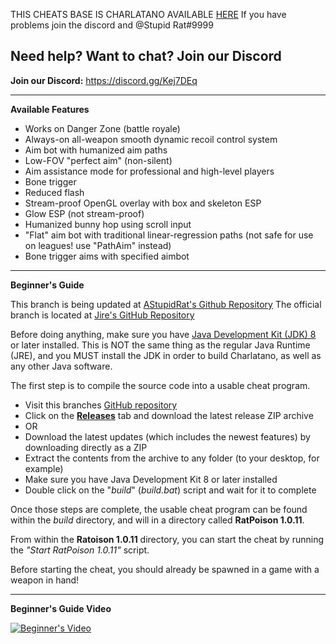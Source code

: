 THIS CHEATS BASE IS CHARLATANO AVAILABLE [HERE](https://github.com/Jire/Charlatano)
If you have problems join the discord and @Stupid Rat#9999

## Need help? Want to chat? Join our Discord
**Join our Discord:** https://discord.gg/Kej7DEq

---

**Available Features**
* Works on Danger Zone (battle royale)
* Always-on all-weapon smooth dynamic recoil control system
* Aim bot with humanized aim paths
* Low-FOV "perfect aim" (non-silent)
* Aim assistance mode for professional and high-level players
* Bone trigger
* Reduced flash
* Stream-proof OpenGL overlay with box and skeleton ESP
* Glow ESP (not stream-proof)
* Humanized bunny hop using scroll input
* "Flat" aim bot with traditional linear-regression paths (not safe for use on leagues! use "PathAim" instead)
* Bone trigger aims with specified aimbot

---

**Beginner's Guide**

This branch is being updated at [AStupidRat's Github Repository](https://github.com/AStupidRat/Charlatano)
The official branch is located at [Jire's GitHub Repository](https://github.com/Jire/Charlatano)

Before doing anything, make sure you have
[Java Development Kit (JDK) 8](http://www.oracle.com/technetwork/java/javase/downloads/jdk8-downloads-2133151.html)
or later installed. This is NOT the same thing as the regular Java Runtime (JRE), and you MUST install the JDK
in order to build Charlatano, as well as any other Java software.

The first step is to compile the source code into a usable cheat program.

* Visit this branches [GitHub repository](https://github.com/AStupidRat/Charlatano)
* Click on the [**Releases**](https://github.com/Rat/Charlatano/releases) tab and download the latest release ZIP archive
* OR
* Download the latest updates (which includes the newest features) by downloading directly as a ZIP
* Extract the contents from the archive to any folder (to your desktop, for example)
* Make sure you have Java Development Kit 8 or later installed
* Double click on the "_build_" (_build.bat_) script and wait for it to complete

Once those steps are complete, the usable cheat program can be found within the _build_
directory, and will in a directory called **RatPoison 1.0.11**.

From within the **Ratoison 1.0.11** directory, you can start the cheat by running
the _"Start RatPoison 1.0.11"_ script.

Before starting the cheat, you should already be spawned in a game with a weapon in hand!

---

**Beginner's Guide Video**

[![Beginner's Video](http://i.imgur.com/pVLW5Yr.png)](https://www.youtube.com/watch?v=PapjDtR0OMY "Charlatano")
